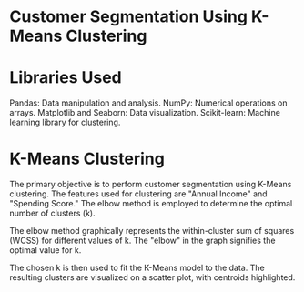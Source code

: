 # Customer Segmentation Using K-Means Clustering


# Libraries Used

Pandas: Data manipulation and analysis.
NumPy: Numerical operations on arrays.
Matplotlib and Seaborn: Data visualization.
Scikit-learn: Machine learning library for clustering.

# K-Means Clustering
The primary objective is to perform customer segmentation using K-Means clustering. The features used for clustering are "Annual Income" and "Spending Score." The elbow method is employed to determine the optimal number of clusters (k).

The elbow method graphically represents the within-cluster sum of squares (WCSS) for different values of k. The "elbow" in the graph signifies the optimal value for k.

The chosen k is then used to fit the K-Means model to the data. The resulting clusters are visualized on a scatter plot, with centroids highlighted.
